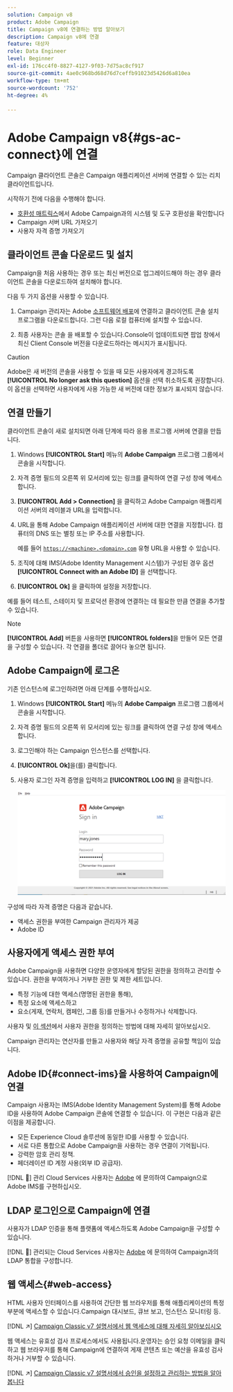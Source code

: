 ```yaml
---
solution: Campaign v8
product: Adobe Campaign
title: Campaign v8에 연결하는 방법 알아보기
description: Campaign v8에 연결
feature: 대상자
role: Data Engineer
level: Beginner
exl-id: 176cc4f0-8827-4127-9f03-7d75ac8cf917
source-git-commit: 4ae0c968bd68d76d7ceffb91023d5426d6a810ea
workflow-type: tm+mt
source-wordcount: '752'
ht-degree: 4%

---
```


# Adobe Campaign v8{#gs-ac-connect}에 연결

Campaign 클라이언트 콘솔은 Campaign 애플리케이션 서버에 연결할 수 있는 리치 클라이언트입니다.

시작하기 전에 다음을 수행해야 합니다.

* [호환성 매트릭스](compatibility-matrix.md)에서 Adobe Campaign과의 시스템 및 도구 호환성을 확인합니다
* Campaign 서버 URL 가져오기
* 사용자 자격 증명 가져오기

## 클라이언트 콘솔 다운로드 및 설치

Campaign을 처음 사용하는 경우 또는 최신 버전으로 업그레이드해야 하는 경우 클라이언트 콘솔을 다운로드하여 설치해야 합니다.

다음 두 가지 옵션을 사용할 수 있습니다.

1. Campaign 관리자는 Adobe [소프트웨어 배포](https://experience.adobe.com/#/downloads/content/software-distribution/encampaign.html)에 연결하고 클라이언트 콘솔 설치 프로그램을 다운로드합니다. 그런 다음 로컬 컴퓨터에 설치할 수 있습니다.

1. 최종 사용자는 콘솔 을 배포할 수 있습니다.Console이 업데이트되면 팝업 창에서 최신 Client Console 버전을 다운로드하라는 메시지가 표시됩니다.

>[!CAUTION]
>
>Adobe은 새 버전의 콘솔을 사용할 수 있을 때 모든 사용자에게 경고하도록 **[!UICONTROL No longer ask this question]** 옵션을 선택 취소하도록 권장합니다.  이 옵션을 선택하면 사용자에게 사용 가능한 새 버전에 대한 정보가 표시되지 않습니다.

## 연결 만들기

클라이언트 콘솔이 새로 설치되면 아래 단계에 따라 응용 프로그램 서버에 연결을 만듭니다.

1. Windows **[!UICONTROL Start]** 메뉴의 **Adobe Campaign** 프로그램 그룹에서 콘솔을 시작합니다.

1. 자격 증명 필드의 오른쪽 위 모서리에 있는 링크를 클릭하여 연결 구성 창에 액세스합니다.

1. **[!UICONTROL Add > Connection]** 을 클릭하고 Adobe Campaign 애플리케이션 서버의 레이블과 URL을 입력합니다.

1. URL을 통해 Adobe Campaign 애플리케이션 서버에 대한 연결을 지정합니다. 컴퓨터의 DNS 또는 별칭 또는 IP 주소를 사용합니다.

   예를 들어 [`https://<machine>.<domain>.com`](https://myserver.adobe.com) 유형 URL을 사용할 수 있습니다.

1. 조직에 대해 IMS(Adobe Identity Management 시스템)가 구성된 경우 옵션 **[!UICONTROL Connect with an Adobe ID]** 을 선택합니다.

1. **[!UICONTROL Ok]** 을 클릭하여 설정을 저장합니다.

예를 들어 테스트, 스테이지 및 프로덕션 환경에 연결하는 데 필요한 만큼 연결을 추가할 수 있습니다.

>[!NOTE]
>
>**[!UICONTROL Add]** 버튼을 사용하면 **[!UICONTROL folders]**&#x200B;을 만들어 모든 연결을 구성할 수 있습니다. 각 연결을 폴더로 끌어다 놓으면 됩니다.

## Adobe Campaign에 로그온

기존 인스턴스에 로그인하려면 아래 단계를 수행하십시오.

1. Windows **[!UICONTROL Start]** 메뉴의 **Adobe Campaign** 프로그램 그룹에서 콘솔을 시작합니다.

1. 자격 증명 필드의 오른쪽 위 모서리에 있는 링크를 클릭하여 연결 구성 창에 액세스합니다.

1. 로그인해야 하는 Campaign 인스턴스를 선택합니다.

1. **[!UICONTROL Ok]**&#x200B;을(를) 클릭합니다.

1. 사용자 로그인 자격 증명을 입력하고 **[!UICONTROL LOG IN]** 을 클릭합니다.

   ![](assets/sign-in-v8.png)

구성에 따라 자격 증명은 다음과 같습니다.

* 액세스 권한을 부여한 Campaign 관리자가 제공
* Adobe ID

## 사용자에게 액세스 권한 부여

Adobe Campaign을 사용하면 다양한 운영자에게 할당된 권한을 정의하고 관리할 수 있습니다. 권한을 부여하거나 거부한 권한 및 제한 세트입니다.

* 특정 기능에 대한 액세스(명명된 권한을 통해),
* 특정 요소에 액세스하고
* 요소(게재, 연락처, 캠페인, 그룹 등)를 만들거나 수정하거나 삭제합니다.

사용자 및 [이 섹션](permissions.md)에서 사용자 권한을 정의하는 방법에 대해 자세히 알아보십시오.

Campaign 관리자는 연산자를 만들고 사용자와 해당 자격 증명을 공유할 책임이 있습니다.

## Adobe ID{#connect-ims}을 사용하여 Campaign에 연결

Campaign 사용자는 IMS(Adobe Identity Management System)를 통해 Adobe ID을 사용하여 Adobe Campaign 콘솔에 연결할 수 있습니다. 이 구현은 다음과 같은 이점을 제공합니다.

*  모든 Experience Cloud 솔루션에 동일한 ID를 사용할 수 있습니다.
* 서로 다른 통합으로 Adobe Campaign을 사용하는 경우 연결이 기억됩니다.
* 강력한 암호 관리 정책.
* 페더레이션 ID 계정 사용(외부 ID 공급자).

[!DNL :speech_balloon:] 관리 Cloud Services 사용자는  [Adobe](campaign-faq.md#support) 에 문의하여 Campaign으로 Adobe IMS를 구현하십시오.

## LDAP 로그인으로 Campaign에 연결

사용자가 LDAP 인증을 통해 플랫폼에 액세스하도록 Adobe Campaign을 구성할 수 있습니다.

[!DNL :speech_balloon:] 관리되는 Cloud Services 사용자는  [Adobe](campaign-faq.md#support) 에 문의하여 Campaign과의 LDAP 통합을 구성합니다.


## 웹 액세스{#web-access}

HTML 사용자 인터페이스를 사용하여 간단한 웹 브라우저를 통해 애플리케이션의 특정 부분에 액세스할 수 있습니다.Campaign 대시보드, 큐브 보고, 인스턴스 모니터링 등.

[!DNL :arrow_upper_right:]  [Campaign Classic v7 설명서에서 웹 액세스에 대해 자세히 알아보십시오](https://experienceleague.adobe.com/docs/campaign-classic/using/getting-started/starting-with-adobe-campaign/campaign-workspace/adobe-campaign-workspace.html?lang=en#console-and-web-access)

웹 액세스는 유효성 검사 프로세스에서도 사용됩니다.운영자는 승인 요청 이메일을 클릭하고 웹 브라우저를 통해 Campaign에 연결하여 게재 콘텐츠 또는 예산을 유효성 검사하거나 거부할 수 있습니다.

[!DNL :arrow_upper_right:]  [Campaign Classic v7 설명서에서 승인을 설정하고 관리하는 방법을 알아봅니다](https://experienceleague.adobe.com/docs/campaign-classic/using/orchestrating-campaigns/orchestrate-campaigns/marketing-campaign-approval.html?lang=en#orchestrating-campaigns)
